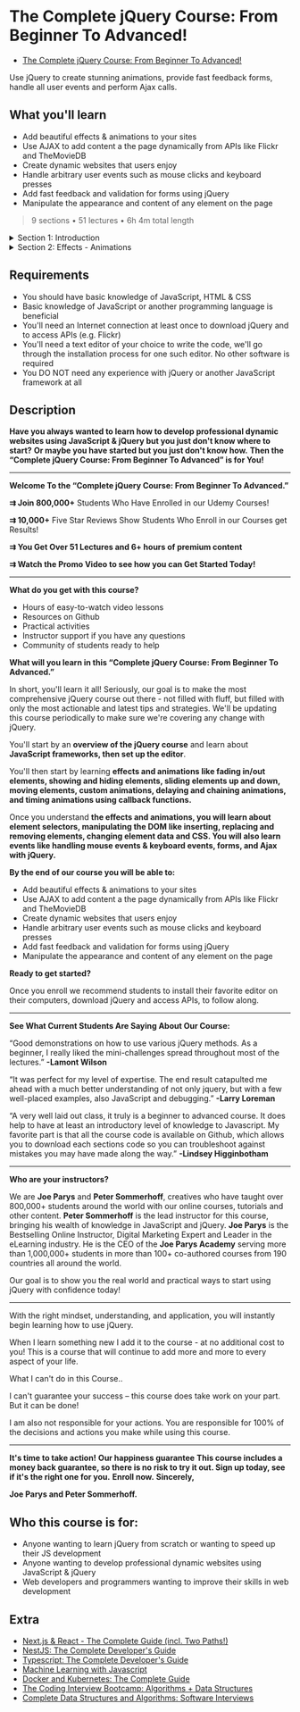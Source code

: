 # The Complete jQuery Course: From Beginner To Advanced!

- [The Complete jQuery Course: From Beginner To Advanced!](https://www.udemy.com/course/jquery-tutorial/)

Use jQuery to create stunning animations, provide fast feedback forms, handle all user events and perform Ajax calls.

##  What you'll learn
-   Add beautiful effects & animations to your sites
-   Use AJAX to add content a the page dynamically from APIs like Flickr and TheMovieDB
-   Create dynamic websites that users enjoy
-   Handle arbitrary user events such as mouse clicks and keyboard presses
-   Add fast feedback and validation for forms using jQuery
-   Manipulate the appearance and content of any element on the page

> 9 sections • 51 lectures • 6h 4m total length

<details>
  <summary> Section 1: Introduction </summary>

  1. Welcome To The Complete jQuery Course! Learn What This Course Can Do For You!  
  2. How To Use This Course To Gain Its Maximum Benefits & Learn jQuery Quickly 
  3. A Quick Overview of JavaScript and jQuery
  4. [Overview of JavaScript Frameworks](contents/4_Overview-of-JavaScript-Frameworks.md)
</details>

<details>
  <summary> Section 2: Effects - Animations </summary>

  7. Setting Up The jQuery Project   
</details>



##  Requirements
- You should have basic knowledge of JavaScript, HTML & CSS
- Basic knowledge of JavaScript or another programming language is beneficial
- You'll need an Internet connection at least once to download jQuery and to access APIs (e.g. Flickr)
- You'll need a text editor of your choice to write the code, we'll go through the installation process for one such editor. No other software is required
- You DO NOT need any experience with jQuery or another JavaScript framework at all

##  Description

**Have you always wanted to learn how to develop professional dynamic websites using JavaScript & jQuery but you just don't know where to start?**
**Or maybe you have started but you just don't know how.**
**Then the “Complete jQuery Course: From Beginner To Advanced” is for You!**

_________________________________________________________________________

**Welcome To the “Complete jQuery Course: From Beginner To Advanced.”**

**⇉ Join 800,000+** Students Who Have Enrolled in our Udemy Courses!

**⇉ 10,000+** Five Star Reviews Show Students Who Enroll in our Courses get Results!

**⇉ You Get Over 51 Lectures and 6+ hours of premium content**

**⇉ Watch the Promo Video to see how you can Get Started Today!**
_________________________________________________________________________

**What do you get with this course?**
-   Hours of easy-to-watch video lessons
-   Resources on Github
-   Practical activities
-   Instructor support if you have any questions
-   Community of students ready to help

**What will you learn in this “Complete jQuery Course: From Beginner To Advanced.”**

In short, you'll learn it all! Seriously, our goal is to make the most comprehensive jQuery course out there - not filled with fluff, but filled with only the most actionable and latest tips and strategies. We'll be updating this course periodically to make sure we're covering any change with jQuery.

You'll start by an **overview of the jQuery course** and learn about **JavaScript frameworks, then set up the editor**.

You'll then start by learning **effects and animations like fading in/out elements, showing and hiding elements, sliding elements up and down, moving elements, custom animations, delaying and chaining animations, and timing animations using callback functions.**

Once you understand **the effects and animations, you will learn about element selectors, manipulating the DOM like inserting, replacing and removing elements, changing element data and CSS. You will also learn events like handling mouse events & keyboard events, forms, and Ajax with jQuery.**

**By the end of our course you will be able to:**

-   Add beautiful effects & animations to your sites
-   Use AJAX to add content a the page dynamically from APIs like Flickr and TheMovieDB
-   Create dynamic websites that users enjoy
-   Handle arbitrary user events such as mouse clicks and keyboard presses
-   Add fast feedback and validation for forms using jQuery
-   Manipulate the appearance and content of any element on the page

**Ready to get started?**

Once you enroll we recommend students to install their favorite editor on their computers, download jQuery and access APIs, to follow along.
_____

**See What Current Students Are Saying About Our Course:**

“Good demonstrations on how to use various jQuery methods. As a beginner, I really liked the mini-challenges spread throughout most of the lectures.”
**-Lamont Wilson**

“It was perfect for my level of expertise. The end result catapulted me ahead with a much better understanding of not only jquery, but with a few well-placed examples, also JavaScript and debugging.”
**-Larry Loreman**

“A very well laid out class, it truly is a beginner to advanced course. It does help to have at least an introductory level of knowledge to Javascript. My favorite part is that all the course code is available on Github, which allows you to download each sections code so you can troubleshoot against mistakes you may have made along the way.”
**-Lindsey Higginbotham**
_____

**Who are your instructors?**

We are **Joe Parys** and **Peter Sommerhoff**, creatives who have taught over 800,000+ students around the world with our online courses, tutorials and other content. **Peter Sommerhoff** is the lead instructor for this course, bringing his wealth of knowledge in JavaScript and jQuery. **Joe Parys** is the Bestselling Online Instructor, Digital Marketing Expert and Leader in the eLearning industry. He is the CEO of the **Joe Parys Academy** serving more than 1,000,000+ students in more than 100+ co-authored courses from 190 countries all around the world.

Our goal is to show you the real world and practical ways to start using jQuery with confidence today!

_________________________________________________________________________

With the right mindset, understanding, and application, you will instantly begin learning how to use jQuery.

When I learn something new I add it to the course - at no additional cost to you! This is a course that will continue to add more and more to every aspect of your life.

What I can't do in this Course..

I can't guarantee your success – this course does take work on your part. But it can be done!

I am also not responsible for your actions. You are responsible for 100% of the decisions and actions you make while using this course.

_________________________________________________________________________

**It's time to take action!**
**Our happiness guarantee**
**This course includes a money back guarantee, so there is no risk to try it out. Sign up today, see if it's the right one for you.**
**Enroll now.**
**Sincerely,**

**Joe Parys and Peter Sommerhoff.**

##  Who this course is for:

-   Anyone wanting to learn jQuery from scratch or wanting to speed up their JS development
-   Anyone wanting to develop professional dynamic websites using JavaScript & jQuery
-   Web developers and programmers wanting to improve their skills in web development

## Extra

-   [Next.js & React - The Complete Guide (incl. Two Paths!)](https://github.com/ShuhanCode/art-javascript/tree/main/Curricula/nextjs)
-   [NestJS: The Complete Developer's Guide](https://www.udemy.com/course/nestjs-the-complete-developers-guide/?couponCode=ADCE6741CC-BONUS)
-   [Typescript: The Complete Developer's Guide](https://www.udemy.com/course/typescript-the-complete-developers-guide)
-   [Machine Learning with Javascript](https://www.udemy.com/course/machine-learning-with-javascript/)
-   [Docker and Kubernetes: The Complete Guide](https://www.udemy.com/course/docker-and-kubernetes-the-complete-guide)
-   [The Coding Interview Bootcamp: Algorithms + Data Structures](https://www.udemy.com/course/coding-interview-bootcamp-algorithms-and-data-structure)
-   [Complete Data Structures and Algorithms: Software Interviews](https://www.udemy.com/course/data-structures-and-algorithms-software-interviews/)



